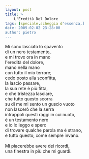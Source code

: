 ```yaml
---
layout: post
title: >
    L'Eredità Del Dolore
tags: [speciale,scheggia d'essenza,]
date: 2009-02-02 23:28:00
author: pietro
---
```

Mi sono lasciato lo spavento<br/>di un nero testamento,<br/>e mi trovo ora in mano<br/>l'eredità del dolore,<br/>mano nella mano<br/>con tutto il mio terrore;<br/>cedo posto alla sconfitta,<br/>la lascio passare,<br/>la sua rete è più fitta,<br/>e che tristezza lasciare,<br/>che tutto questo scorra<br/>su di me mi sento un guscio vuoto<br/>non lascerò che la serra<br/>intrappoli questi raggi in cui nuoto,<br/>è un testamento nero<br/>e io lo leggo e spero<br/>di trovare qualche parola ma è strano,<br/>e tutto questo, come sempre invano.<br/><br/>Mi piacerebbe avere dei ricordi,<br/>una finestra in più che mi guardi.
